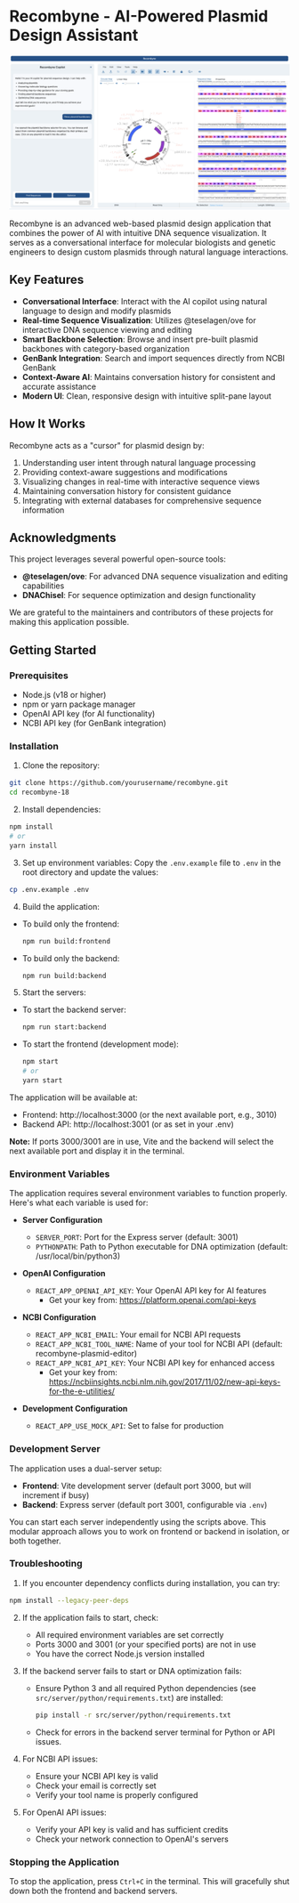 # Recombyne - AI-Powered Plasmid Design Assistant

![Recombyne Screenshot](./public/images/readme.png)

Recombyne is an advanced web-based plasmid design application that combines the power of AI with intuitive DNA sequence visualization. It serves as a conversational interface for molecular biologists and genetic engineers to design custom plasmids through natural language interactions.

## Key Features

- **Conversational Interface**: Interact with the AI copilot using natural language to design and modify plasmids
- **Real-time Sequence Visualization**: Utilizes @teselagen/ove for interactive DNA sequence viewing and editing
- **Smart Backbone Selection**: Browse and insert pre-built plasmid backbones with category-based organization
- **GenBank Integration**: Search and import sequences directly from NCBI GenBank
- **Context-Aware AI**: Maintains conversation history for consistent and accurate assistance
- **Modern UI**: Clean, responsive design with intuitive split-pane layout

## How It Works

Recombyne acts as a "cursor" for plasmid design by:

1. Understanding user intent through natural language processing
2. Providing context-aware suggestions and modifications
3. Visualizing changes in real-time with interactive sequence views
4. Maintaining conversation history for consistent guidance
5. Integrating with external databases for comprehensive sequence information

## Acknowledgments

This project leverages several powerful open-source tools:

- **@teselagen/ove**: For advanced DNA sequence visualization and editing capabilities
- **DNAChisel**: For sequence optimization and design functionality

We are grateful to the maintainers and contributors of these projects for making this application possible.

## Getting Started

### Prerequisites

- Node.js (v18 or higher)
- npm or yarn package manager
- OpenAI API key (for AI functionality)
- NCBI API key (for GenBank integration)

### Installation

1. Clone the repository:
```bash
git clone https://github.com/yourusername/recombyne.git
cd recombyne-18
```

2. Install dependencies:
```bash
npm install
# or
yarn install
```

3. Set up environment variables:
Copy the `.env.example` file to `.env` in the root directory and update the values:
```bash
cp .env.example .env
```

4. Build the application:
- To build only the frontend:
  ```bash
  npm run build:frontend
  ```
- To build only the backend:
  ```bash
  npm run build:backend
  ```

5. Start the servers:
- To start the backend server:
  ```bash
  npm run start:backend
  ```
- To start the frontend (development mode):
  ```bash
  npm start
  # or
  yarn start
  ```

The application will be available at:
- Frontend: http://localhost:3000 (or the next available port, e.g., 3010)
- Backend API: http://localhost:3001 (or as set in your .env)

**Note:** If ports 3000/3001 are in use, Vite and the backend will select the next available port and display it in the terminal.
### Environment Variables

The application requires several environment variables to function properly. Here's what each variable is used for:

- **Server Configuration**
  - `SERVER_PORT`: Port for the Express server (default: 3001)
  - `PYTHONPATH`: Path to Python executable for DNA optimization (default: /usr/local/bin/python3)

- **OpenAI Configuration**
  - `REACT_APP_OPENAI_API_KEY`: Your OpenAI API key for AI features
    - Get your key from: https://platform.openai.com/api-keys

- **NCBI Configuration**
  - `REACT_APP_NCBI_EMAIL`: Your email for NCBI API requests
  - `REACT_APP_NCBI_TOOL_NAME`: Name of your tool for NCBI API (default: recombyne-plasmid-editor)
  - `REACT_APP_NCBI_API_KEY`: Your NCBI API key for enhanced access
    - Get your key from: https://ncbiinsights.ncbi.nlm.nih.gov/2017/11/02/new-api-keys-for-the-e-utilities/

- **Development Configuration**
  - `REACT_APP_USE_MOCK_API`: Set to false for production

### Development Server

The application uses a dual-server setup:
- **Frontend**: Vite development server (default port 3000, but will increment if busy)
- **Backend**: Express server (default port 3001, configurable via `.env`)

You can start each server independently using the scripts above. This modular approach allows you to work on frontend or backend in isolation, or both together.
### Troubleshooting

1. If you encounter dependency conflicts during installation, you can try:
```bash
npm install --legacy-peer-deps
```

2. If the application fails to start, check:
   - All required environment variables are set correctly
   - Ports 3000 and 3001 (or your specified ports) are not in use
   - You have the correct Node.js version installed

3. If the backend server fails to start or DNA optimization fails:
   - Ensure Python 3 and all required Python dependencies (see `src/server/python/requirements.txt`) are installed:
     ```bash
     pip install -r src/server/python/requirements.txt
     ```
   - Check for errors in the backend server terminal for Python or API issues.

4. For NCBI API issues:
   - Ensure your NCBI API key is valid
   - Check your email is correctly set
   - Verify your tool name is properly configured

5. For OpenAI API issues:
   - Verify your API key is valid and has sufficient credits
   - Check your network connection to OpenAI's servers

### Stopping the Application

To stop the application, press `Ctrl+C` in the terminal. This will gracefully shut down both the frontend and backend servers.